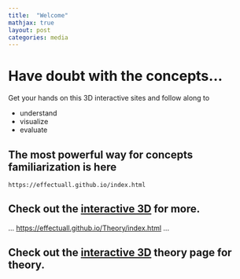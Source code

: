 ```yaml
---
title:  "Welcome"
mathjax: true
layout: post
categories: media
---
```

# Have doubt with the concepts... 

Get your hands on this 3D interactive sites and follow along to
* understand 
* visualize 
* evaluate 

## The most powerful way for concepts familiarization is here

```
https://effectuall.github.io/index.html
```
## Check out the [interactive 3D](https://effectuall.github.io/index.html) for more.

...
https://effectuall.github.io/Theory/index.html
...

## Check out the [interactive 3D](https://effectuall.github.io/Theory/index.html) theory page for theory.

